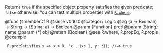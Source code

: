 Returns `true` if the specified object property satisfies the given
predicate; `false` otherwise. You can test multiple properties with
[`R.where`](#where).

@func
@memberOf R
@since v0.16.0
@category Logic
@sig (a -> Boolean) -> String -> {String: a} -> Boolean
@param {Function} pred
@param {String} name
@param {*} obj
@return {Boolean}
@see R.where, R.propEq, R.propIs
@example

     R.propSatisfies(x => x > 0, 'x', {x: 1, y: 2}); //=> true
